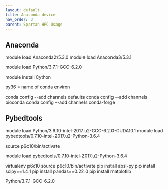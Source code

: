 ```yaml
---
layout: default
title: Anaconda device
nav_order: 3
parent: Spartan HPC Usage
---
```


## Anaconda

module load Anaconda2/5.3.0
module load Anaconda3/5.3.1

module load Python/3.7.1-GCC-6.2.0


module install Cython

py36 = name of conda environ

conda config --add channels defaults
conda config --add channels bioconda
conda config --add channels conda-forge


## Pybedtools

module load Python/3.6.10-intel-2017.u2-GCC-6.2.0-CUDA10.1
module load pybedtools/0.7.10-intel-2017.u2-Python-3.6.4


source p6c10/bin/activate


module load pybedtools/0.7.10-intel-2017.u2-Python-3.6.4

virtualenv p6c10
source p6c10/bin/activate
pip install absl-py
pip install scipy==1.4.1
pip install pandas==0.22.0
pip install matplotlib


Python/3.7.1-GCC-6.2.0










